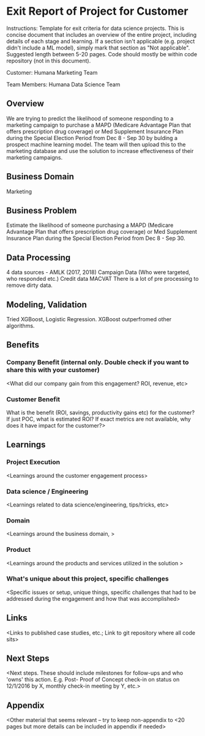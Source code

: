 # Exit Report of Project <X> for Customer <Y>

Instructions: Template for exit criteria for data science projects. This is concise document that includes an overview of the entire project, including details of each stage and learning. If a section isn't applicable (e.g. project didn't include a ML model), simply mark that section as "Not applicable". Suggested length between 5-20 pages. Code should mostly be within code repository (not in this document).

Customer: Humana Marketing Team

Team Members: Humana Data Science Team

##	Overview

We are trying to predict the likelihood of someone responding to a marketing campaign to purchase a MAPD (Medicare Advantage Plan that offers prescription drug coverage) or Med Supplement Insurance Plan during the Special Election Period from Dec 8 - Sep 30 by bulding a prospect machine learning model. The team will then upload this to the marketing database and use the solution to increase effectiveness of their marketing campaigns.

##	Business Domain
Marketing

##	Business Problem

Estimate the likelihood of someone purchasing a MAPD (Medicare Advantage Plan that offers prescription drug coverage) or Med Supplement Insurance Plan during the Special Election Period from Dec 8 - Sep 30.

##	Data Processing
4 data sources -
AMLK (2017, 2018) 
Campaign Data (Who were targeted, who responded etc.)
Credit data
MACVAT
There is a lot of pre processing to remove dirty data.

##	Modeling, Validation
Tried XGBoost, Logistic Regression. XGBoost outperfromed other algorithms.

##	Benefits
	
###	Company Benefit (internal only. Double check if you want to share this with your customer)
<What did our company gain from this engagement? ROI, revenue,  etc\>

###	Customer Benefit
What is the benefit (ROI, savings, productivity gains etc)  for the customer? If just POC, what is estimated ROI? If exact metrics are not available, why does it have impact for the customer?\>

##	Learnings

### 	Project Execution
<Learnings around the customer engagement process\>

### Data science / Engineering
<Learnings related to data science/engineering, tips/tricks, etc\>


### Domain
<Learnings around the business domain, \>


### Product
<Learnings around the products and services utilized in the solution \>

###	What's unique about this project, specific challenges
<Specific issues or setup, unique things, specific challenges that had to be addressed during the engagement and how that was accomplished\>

##	Links
<Links to published case studies, etc.; Link to git repository where all code sits\>


##	Next Steps
 
<Next steps. These should include milestones for follow-ups and who 'owns' this action. E.g. Post- Proof of Concept check-in on status on 12/1/2016 by X, monthly check-in meeting by Y, etc.\>

## Appendix
<Other material that seems relevant – try to keep non-appendix to <20 pages but more details can be included in appendix if needed\>
